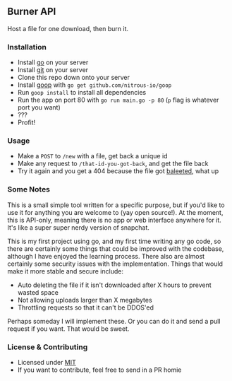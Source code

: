 Burner API
----------

Host a file for one download, then burn it.

### Installation

- Install [go](http://golang.org) on your server
- Install [git](http://git-scm.org) on your server
- Clone this repo down onto your server
- Install [goop](https://github.com/nitrous-io/goop) with `go get github.com/nitrous-io/goop`
- Run `goop install` to install all dependencies
- Run the app on port 80 with `go run main.go -p 80` (`p` flag is whatever port you want)
- ???
- Profit!

### Usage

- Make a `POST` to `/new` with a file, get back a unique id
- Make any request to `/that-id-you-got-back`, and get the file back
- Try it again and you get a 404 because the file got [baleeted](http://cl.ly/QR8M/baleete.gif), what up

### Some Notes

This is a small simple tool written for a specific purpose, but if you'd like to use it for anything you are welcome to (yay open source!). At the moment, this is API-only, meaning there is no app or web interface anywhere for it. It's like a super super nerdy version of snapchat.

This is my first project using go, and my first time writing any go code, so there are certainly some things that could be improved with the codebase, although I have enjoyed the learning process. There also are almost certainly some security issues with the implementation. Things that would make it more stable and secure include:

- Auto deleting the file if it isn't downloaded after X hours to prevent wasted space
- Not allowing uploads larger than X megabytes
- Throttling requests so that it can't be DDOS'ed

Perhaps someday I will implement these. Or you can do it and send a pull request if you want. That would be sweet.

### License & Contributing

- Licensed under [MIT](LICENSE.md)
- If you want to contribute, feel free to send in a PR homie
